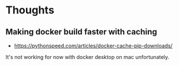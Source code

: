 # Thoughts

## Making docker build faster with caching

- <https://pythonspeed.com/articles/docker-cache-pip-downloads/>

It's not working for now with docker desktop on mac unfortunately.
